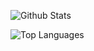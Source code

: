 ![Github Stats](https://github-readme-stats.vercel.app/api?username=IvanoRanogajec35&count_private=true&show_icons=true&theme=radical)

![Top Languages](https://github-readme-stats.vercel.app/api/top-langs/?username=IvanoRanogajec35&show_icons=true&theme=radical)
